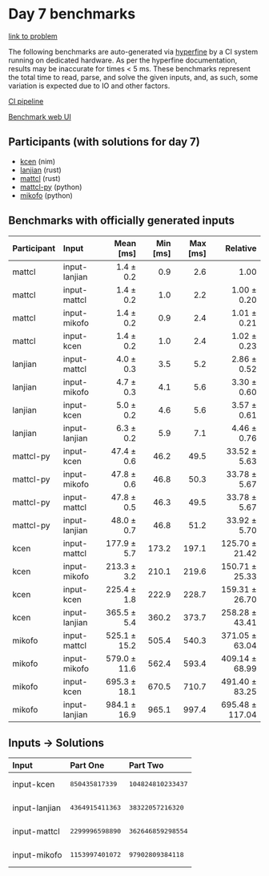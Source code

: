 # Day 7 benchmarks

[link to problem](https://adventofcode.com/2024/day/7)

The following benchmarks are auto-generated via
[hyperfine](https://github.com/sharkdp/hyperfine) by a CI system running on
dedicated hardware. As per the hyperfine documentation, results may be
inaccurate for times < 5 ms. These benchmarks represent the total time to read,
parse, and solve the given inputs, and, as such, some variation is expected due
to IO and other factors.

[CI pipeline](http://ci.papercode.net:8080/teams/main/pipelines/aoc2024)

[Benchmark web UI](https://aoc.ancalagon.black)


## Participants (with solutions for day 7)

- [kcen](https://github.com/kcen/aoc2024) (nim)
- [lanjian](https://github.com/lanjian/aoc-2024) (rust)
- [mattcl](https://github.com/mattcl/aoc2024) (rust)
- [mattcl-py](https://github.com/mattcl/aoc2024-py) (python)
- [mikofo](https://github.com/mikofo/aoc2024) (python)


## Benchmarks with officially generated inputs

| Participant | Input | Mean [ms] | Min [ms] | Max [ms] | Relative |
|:---|:---|---:|---:|---:|---:|
| mattcl | input-lanjian | 1.4 ± 0.2 | 0.9 | 2.6 | 1.00 |
| mattcl | input-mattcl | 1.4 ± 0.2 | 1.0 | 2.2 | 1.00 ± 0.20 |
| mattcl | input-mikofo | 1.4 ± 0.2 | 0.9 | 2.4 | 1.01 ± 0.21 |
| mattcl | input-kcen | 1.4 ± 0.2 | 1.0 | 2.4 | 1.02 ± 0.23 |
| lanjian | input-mattcl | 4.0 ± 0.3 | 3.5 | 5.2 | 2.86 ± 0.52 |
| lanjian | input-mikofo | 4.7 ± 0.3 | 4.1 | 5.6 | 3.30 ± 0.60 |
| lanjian | input-kcen | 5.0 ± 0.2 | 4.6 | 5.6 | 3.57 ± 0.61 |
| lanjian | input-lanjian | 6.3 ± 0.2 | 5.9 | 7.1 | 4.46 ± 0.76 |
| mattcl-py | input-kcen | 47.4 ± 0.6 | 46.2 | 49.5 | 33.52 ± 5.63 |
| mattcl-py | input-mikofo | 47.8 ± 0.6 | 46.8 | 50.3 | 33.78 ± 5.67 |
| mattcl-py | input-mattcl | 47.8 ± 0.5 | 46.3 | 49.5 | 33.78 ± 5.67 |
| mattcl-py | input-lanjian | 48.0 ± 0.7 | 46.8 | 51.2 | 33.92 ± 5.70 |
| kcen | input-mattcl | 177.9 ± 5.7 | 173.2 | 197.1 | 125.70 ± 21.42 |
| kcen | input-mikofo | 213.3 ± 3.2 | 210.1 | 219.6 | 150.71 ± 25.33 |
| kcen | input-kcen | 225.4 ± 1.8 | 222.9 | 228.7 | 159.31 ± 26.70 |
| kcen | input-lanjian | 365.5 ± 5.4 | 360.2 | 373.7 | 258.28 ± 43.41 |
| mikofo | input-mattcl | 525.1 ± 15.2 | 505.4 | 540.3 | 371.05 ± 63.04 |
| mikofo | input-mikofo | 579.0 ± 11.6 | 562.4 | 593.4 | 409.14 ± 68.99 |
| mikofo | input-kcen | 695.3 ± 18.1 | 670.5 | 710.7 | 491.40 ± 83.25 |
| mikofo | input-lanjian | 984.1 ± 16.9 | 965.1 | 997.4 | 695.48 ± 117.04 |


## Inputs -> Solutions

| Input | Part One | Part Two |
|:---|:---|:---|
|input-kcen|<pre>850435817339</pre>|<pre>104824810233437</pre>|
|input-lanjian|<pre>4364915411363</pre>|<pre>38322057216320</pre>|
|input-mattcl|<pre>2299996598890</pre>|<pre>362646859298554</pre>|
|input-mikofo|<pre>1153997401072</pre>|<pre>97902809384118</pre>|